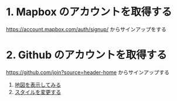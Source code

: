 # 1. Mapbox のアカウントを取得する

https://account.mapbox.com/auth/signup/ からサインアップをする

# 2. Github のアカウントを取得する

https://github.com/join?source=header-home からサインアップする

1. [地図を表示してみる](1_INSTALL.md)
2. [スタイルを変更する](2_STYLES.md)
